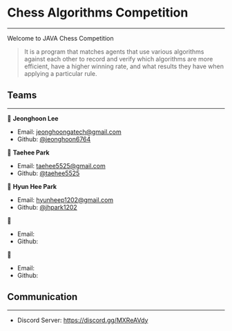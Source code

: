 # Chess Algorithms Competition
-------
Welcome to JAVA Chess Competition

> It is a program that matches agents that use various algorithms against each other to record and verify which algorithms are more efficient, have a higher winning rate, and what results they have when applying a particular rule.

## Teams
------
👤 **Jeonghoon Lee**
* Email: jeonghoongatech@gmail.com
* Github: [@jeonghoon6764](https://github.com/jeonghoon6764)

👤  **Taehee Park**
* Email: taehee5525@gmail.com
* Github: [@taehee5525](https://github.com/taehee5525)

👤 **Hyun Hee Park**
* Email: hyunheep1202@gmail.com
* Github: [@jhpark1202](https://github.com/jhpark1202)

👤 
* Email: 
* Github: 

👤 
* Email: 
* Github: 

## Communication
------
* Discord Server: https://discord.gg/MXReAVdy
